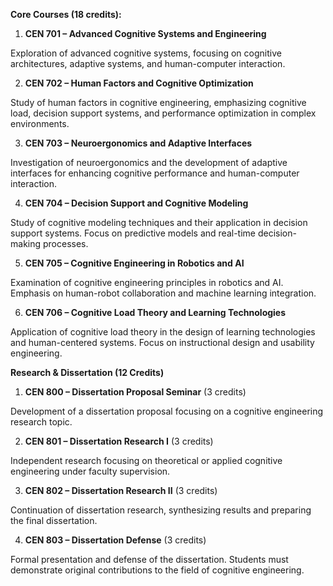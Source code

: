 **Core Courses (18 credits):**

1.	**CEN 701 – Advanced Cognitive Systems and Engineering**

Exploration of advanced cognitive systems, focusing on cognitive architectures, adaptive systems, and human-computer interaction.

2.	**CEN 702 – Human Factors and Cognitive Optimization**

Study of human factors in cognitive engineering, emphasizing cognitive load, decision support systems, and performance optimization in complex environments.

3.	**CEN 703 – Neuroergonomics and Adaptive Interfaces**

Investigation of neuroergonomics and the development of adaptive interfaces for enhancing cognitive performance and human-computer interaction.

4.	**CEN 704 – Decision Support and Cognitive Modeling**

Study of cognitive modeling techniques and their application in decision support systems. Focus on predictive models and real-time decision-making processes.

5.	**CEN 705 – Cognitive Engineering in Robotics and AI**

Examination of cognitive engineering principles in robotics and AI. Emphasis on human-robot collaboration and machine learning integration.

6.	**CEN 706 – Cognitive Load Theory and Learning Technologies**

Application of cognitive load theory in the design of learning technologies and human-centered systems. Focus on instructional design and usability engineering.

**Research & Dissertation (12 Credits)**

1.	**CEN 800 – Dissertation Proposal Seminar** (3 credits)

Development of a dissertation proposal focusing on a cognitive engineering research topic.

2.	**CEN 801 – Dissertation Research I** (3 credits)

Independent research focusing on theoretical or applied cognitive engineering under faculty supervision.

3.	**CEN 802 – Dissertation Research II** (3 credits)

Continuation of dissertation research, synthesizing results and preparing the final dissertation.

4.	**CEN 803 – Dissertation Defense** (3 credits)

Formal presentation and defense of the dissertation. Students must demonstrate original contributions to the field of cognitive engineering.